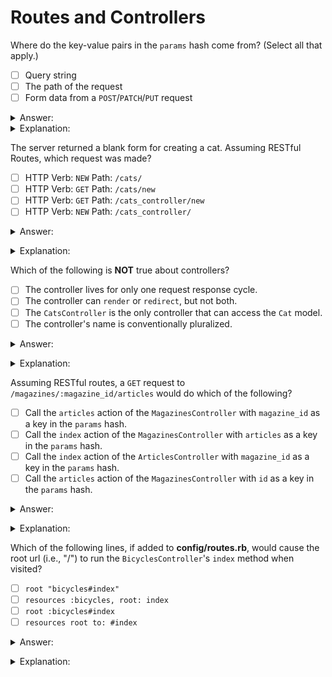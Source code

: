 # Routes and Controllers

Where do the key-value pairs in the `params` hash come from? (Select all that apply.)
- [ ] Query string
- [ ] The path of the request
- [ ] Form data from a `POST`/`PATCH`/`PUT` request
    
<details><summary>Answer:</summary>

- Query string
- The path of the request
- Form data from a `POST`/`PATCH`/`PUT` request</details>
<details><summary>Explanation:</summary>

All of the above!</details>

The server returned a blank form for creating a cat. Assuming RESTful Routes, which request was made?
- [ ] HTTP Verb: `NEW` Path: `/cats/`
- [ ] HTTP Verb: `GET` Path: `/cats/new`
- [ ] HTTP Verb: `GET` Path: `/cats_controller/new`
- [ ]  HTTP Verb: `NEW` Path: `/cats_controller/`

<details><summary>Answer:</summary>

HTTP Verb: `GET` Path: `/cats/new`</details>
<details><summary>Explanation:</summary>

If you are requesting a new form, you'd be making `GET` request. Since this request would lead to a new cat being made, Rails convention dictates that the path would be `/cats/new`.</details>

Which of the following is **NOT** true about controllers?
- [ ] The controller lives for only one request response cycle.
- [ ] The controller can `render` or `redirect`, but not both.
- [ ] The `CatsController` is the only controller that can access the `Cat` model.
- [ ] The controller's name is conventionally pluralized.

<details><summary>Answer:</summary>

The `CatsController` is the only controller that can access the `Cat` model.</details>
<details><summary>Explanation:</summary>

Active Record allows us to access the `Cat` model in multiple controllers.</details>

Assuming RESTful routes, a `GET` request to `/magazines/:magazine_id/articles` would do which of the following?
- [ ] Call the `articles` action of the `MagazinesController` with `magazine_id` as a key in the `params` hash.
- [ ] Call the `index` action of the `MagazinesController` with `articles` as a key in the `params` hash.
- [ ] Call the `index` action of the `ArticlesController` with `magazine_id` as a key in the `params` hash.
- [ ] Call the `articles` action of the `MagazinesController` with `id` as a key in the `params` hash.

<details><summary>Answer:</summary>

Call the `index` action of the `ArticlesController` with `magazine_id` as a key in the `params` hash.</details>
<details><summary>Explanation:</summary>

Since the last piece of the URL is plural and this is a `GET` request, you can assume you are hitting the `index` action on the matching controller (in this case, `articles`). Then looking at the rest of the URL, you can see the `:magazine_id`, meaning that you are passing a `magazine_id` as a key in the `params` hash as part of this request.</details>

Which of the following lines, if added to __config/routes.rb__, would cause the root url (i.e., "/") to run the `BicyclesController`'s `index` method when visited?
- [ ] `root "bicycles#index"`
- [ ] `resources :bicycles, root: index`
- [ ] `root :bicycles#index`
- [ ] `resources root to: #index`

<details><summary>Answer:</summary>

`root "bicycles#index"`</details>
<details><summary>Explanation:</summary>

Proper Rails syntax is essential! Always feel free to visit the Rails documentation if you are ever unsure of the syntax to implement something.</details>
